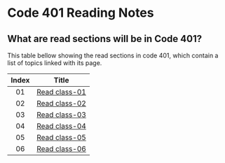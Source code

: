 # Code 401 Reading Notes

## What are read sections will be in Code 401?
This table bellow showing the read sections in code 401, which contain a list of topics  linked with its page.



|Index |                                                       Title                                                      |
|:----:|:----------------------------------------------------------------------------------------------------------------:|
|  01  |[Read class-01](https://basma23.github.io/python-reading-notes/class-01)                                          |
|  02  |[Read class-02](https://basma23.github.io/python-reading-notes/class-02)                                          |
|  03  |[Read class-03](https://basma23.github.io/python-reading-notes/class-03)  
|  04  |[Read class-04](https://basma23.github.io/python-reading-notes/class-04)                                        |
|  05  |[Read class-05](https://basma23.github.io/python-reading-notes/class-05)                                        |
|  06  |[Read class-06](https://basma23.github.io/python-reading-notes/class-06)                                        |
